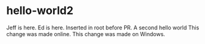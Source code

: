 # hello-world2
Jeff is here.
Ed is here.
Inserted in root before PR.
A second hello world
This change was made online.
This change was made on Windows.
